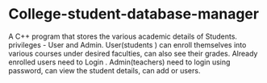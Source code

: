 # College-student-database-manager
A C++ program that stores the various academic details of Students.
privileges - User and Admin.
User(students ) can enroll themselves into various courses under desired faculties, can also see their grades. Already enrolled users need to
Login .
Admin(teachers) need to login using password, can view the student details, can add or users.
